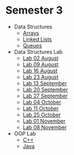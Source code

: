 # Semester 3

- Data Structures
  - [Arrays](https://github.com/shivamaggarwal513/Delhi-Technological-University/tree/main/Semester%203/Data%20Structures/01%20Arrays)
  - [Linked Lists](https://github.com/shivamaggarwal513/Delhi-Technological-University/tree/main/Semester%203/Data%20Structures/02%20Linked%20Lists)
  - [Queues](https://github.com/shivamaggarwal513/Delhi-Technological-University/tree/main/Semester%203/Data%20Structures/03%20Queues)
- Data Structures Lab
  - [Lab 02 August](https://github.com/shivamaggarwal513/Delhi-Technological-University/tree/main/Semester%203/Data%20Structures%20Lab/01%20Lab%2002%20Aug)
  - [Lab 09 August](https://github.com/shivamaggarwal513/Delhi-Technological-University/tree/main/Semester%203/Data%20Structures%20Lab/02%20Lab%2009%20Aug)
  - [Lab 16 August](https://github.com/shivamaggarwal513/Delhi-Technological-University/tree/main/Semester%203/Data%20Structures%20Lab/03%20Lab%2016%20Aug)
  - [Lab 23 August](https://github.com/shivamaggarwal513/Delhi-Technological-University/tree/main/Semester%203/Data%20Structures%20Lab/04%20Lab%2023%20Aug)
  - [Lab 13 September](https://github.com/shivamaggarwal513/Delhi-Technological-University/tree/main/Semester%203/Data%20Structures%20Lab/05%20Lab%2013%20Sep)
  - [Lab 20 September](https://github.com/shivamaggarwal513/Delhi-Technological-University/tree/main/Semester%203/Data%20Structures%20Lab/06%20Lab%2020%20Sep)
  - [Lab 27 September](https://github.com/shivamaggarwal513/Delhi-Technological-University/tree/main/Semester%203/Data%20Structures%20Lab/07%20Lab%2027%20Sep)
  - [Lab 04 October](https://github.com/shivamaggarwal513/Delhi-Technological-University/tree/main/Semester%203/Data%20Structures%20Lab/08%20Lab%2004%20Oct)
  - [Lab 11 October](https://github.com/shivamaggarwal513/Delhi-Technological-University/tree/main/Semester%203/Data%20Structures%20Lab/09%20Lab%2011%20Oct)
  - [Lab 25 October](https://github.com/shivamaggarwal513/Delhi-Technological-University/tree/main/Semester%203/Data%20Structures%20Lab/10%20Lab%2025%20Oct)
  - [Lab 01 November](https://github.com/shivamaggarwal513/Delhi-Technological-University/tree/main/Semester%203/Data%20Structures%20Lab/11%20Lab%2001%20Nov)
  - [Lab 08 November](https://github.com/shivamaggarwal513/Delhi-Technological-University/tree/main/Semester%203/Data%20Structures%20Lab/12%20Lab%2008%20Nov)
- OOP Lab
  - [C++](https://github.com/shivamaggarwal513/Delhi-Technological-University/tree/main/Semester%203/OOP%20Lab/CPP)
  - [Java](https://github.com/shivamaggarwal513/Delhi-Technological-University/tree/main/Semester%203/OOP%20Lab/Java)